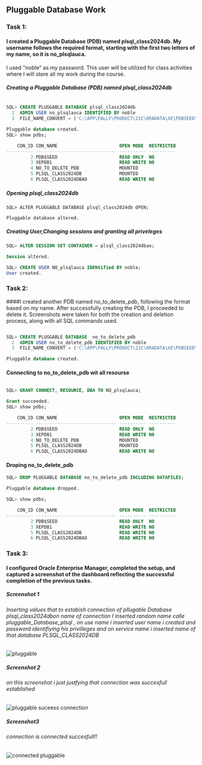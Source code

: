 ## Pluggable Database Work
### Task 1: 
#### I created a Pluggable Database (PDB) named plsql_class2024db. My username follows the required format, starting with the first two letters of my name, so it is no_plsqlauca.
I used "noble" as my password. This user will be utilized for class activities where I will store all my work during the course.

##### Creating a Pluggable Database (PDB) named plsql_class2024db

```sql

SQL> CREATE PLUGGABLE DATABASE plsql_class2024db
  2  ADMIN USER no_plsqlauca IDENTIFIED BY noble
  3  FILE_NAME_CONVERT = ('C:\APP\FALLY\PRODUCT\21C\ORADATA\XE\PDBSEED\', 'C:\APP\FALLY\PRODUCT\21C\ORADATA\XE\plsql_class2024db\');

Pluggable database created.
SQL> show pdbs;

    CON_ID CON_NAME                       OPEN MODE  RESTRICTED
---------- ------------------------------ ---------- ----------
         2 PDB$SEED                       READ ONLY  NO
         3 XEPDB1                         READ WRITE NO
         4 NO_TO_DELETE_PDB               MOUNTED
         5 PLSQL_CLASS2024DB              MOUNTED
         6 PLSQL_CLASS2024DBAO            READ WRITE NO
```
##### Opening plsql_class2024db

```
SQL> ALTER PLUGGABLE DATABASE plsql_class2024db OPEN;

Pluggable database altered.
```
##### Creating User,Changing sessions and  granting all priveleges  
```sql
SQL> ALTER SESSION SET CONTAINER = plsql_class2024dbao;

Session altered.

SQL> CREATE USER NO_plsqlauca IDENtified BY noble;
User created.
```
### Task 2: 
####I created another PDB named no_to_delete_pdb, following the format based on my name. After successfully creating the PDB, I proceeded to delete it. Screenshots were taken for both the creation and deletion process, along with all SQL commands used.
```sql

SQL> CREATE PLUGGABLE DATABASE  no_to_delete_pdb
  2  ADMIN USER no_to_delete_pdb IDENTIFIED BY noble
  3  FILE_NAME_CONVERT = ('C:\APP\FALLY\PRODUCT\21C\ORADATA\XE\PDBSEED\', 'C:\APP\FALLY\PRODUCT\21C\ORADATA\XE\no_to_delete_pdb\');

Pluggable database created.
```
#### Connecting to no_to_delete_pdb wit all resourse
```sql

SQL> GRANT CONNECT, RESOURCE, DBA TO NO_plsqlauca;

Grant succeeded.
SQL> show pdbs;

    CON_ID CON_NAME                       OPEN MODE  RESTRICTED
---------- ------------------------------ ---------- ----------
         2 PDB$SEED                       READ ONLY  NO
         3 XEPDB1                         READ WRITE NO
         4 NO_TO_DELETE_PDB               MOUNTED
         5 PLSQL_CLASS2024DB              MOUNTED
         6 PLSQL_CLASS2024DBAO            READ WRITE NO
```
#### Droping no_to_delete_pdb
```sql
SQL> DROP PLUGGABLE DATABASE no_to_delete_pdb INCLUDING DATAFILES;

Pluggable database dropped.

SQL> show pdbs;

    CON_ID CON_NAME                       OPEN MODE  RESTRICTED
---------- ------------------------------ ---------- ----------
         2 PDB$SEED                       READ ONLY  NO
         3 XEPDB1                         READ WRITE NO
         5 PLSQL_CLASS2024DB              READ WRITE NO
         6 PLSQL_CLASS2024DBAO            READ WRITE NO
```

### Task 3: 

#### I configured Oracle Enterprise Manager, completed the setup, and captured a screenshot of the dashboard reflecting the successful completion of the previous tasks.

##### Screenshot 1

###### Inserting values that to  estabish connection of pllugable Database plsql_class2024dbon name of connection I inserted random name calle pluggable_Database_plsql , on use name i inserted user name i created and password identifiying his privilleges and on service name i inserted name of that database PLSQL_CLASS2024DB

![pluggable](https://github.com/user-attachments/assets/7e478cfc-a7b3-451e-98be-dcfc0238efe5)

 ##### Screenshot 2

 ###### on this screenshot i just justfying that connection was succesfull established
 
![pluggable suceess connection](https://github.com/user-attachments/assets/9705d388-9776-4ca4-b8cf-ca1be97eb05a)
 ##### Screenshot3
 ###### connection is connected succesfull!!
 ![connected pluggable](https://github.com/user-attachments/assets/0d7e1515-d0b2-4289-8791-4ecff99732a4)
 












```
